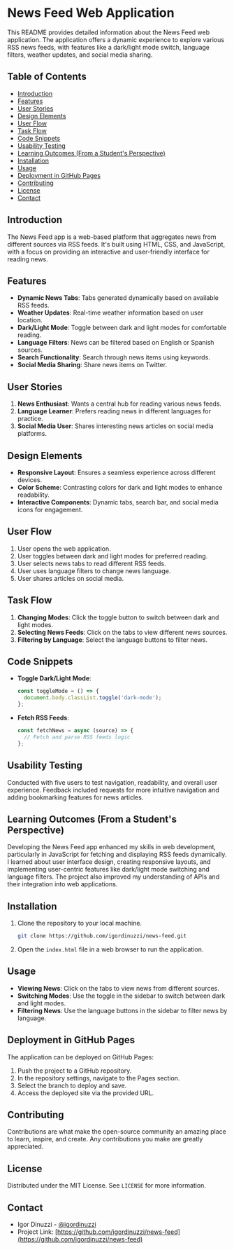 # News Feed Web Application 

This README provides detailed information about the News Feed web application. The application offers a dynamic experience to explore various RSS news feeds, with features like a dark/light mode switch, language filters, weather updates, and social media sharing.

## Table of Contents
- [Introduction](#introduction)
- [Features](#features)
- [User Stories](#user-stories)
- [Design Elements](#design-elements)
- [User Flow](#user-flow)
- [Task Flow](#task-flow)
- [Code Snippets](#code-snippets)
- [Usability Testing](#usability-testing)
- [Learning Outcomes (From a Student's Perspective)](#learning-outcomes-from-a-students-perspective)
- [Installation](#installation)
- [Usage](#usage)
- [Deployment in GitHub Pages](#deployment-in-github-pages)
- [Contributing](#contributing)
- [License](#license)
- [Contact](#contact)

## Introduction
The News Feed app is a web-based platform that aggregates news from different sources via RSS feeds. It's built using HTML, CSS, and JavaScript, with a focus on providing an interactive and user-friendly interface for reading news.

## Features
- **Dynamic News Tabs**: Tabs generated dynamically based on available RSS feeds.
- **Weather Updates**: Real-time weather information based on user location.
- **Dark/Light Mode**: Toggle between dark and light modes for comfortable reading.
- **Language Filters**: News can be filtered based on English or Spanish sources.
- **Search Functionality**: Search through news items using keywords.
- **Social Media Sharing**: Share news items on Twitter.

## User Stories
1. **News Enthusiast**: Wants a central hub for reading various news feeds.
2. **Language Learner**: Prefers reading news in different languages for practice.
3. **Social Media User**: Shares interesting news articles on social media platforms.

## Design Elements
- **Responsive Layout**: Ensures a seamless experience across different devices.
- **Color Scheme**: Contrasting colors for dark and light modes to enhance readability.
- **Interactive Components**: Dynamic tabs, search bar, and social media icons for engagement.

## User Flow
1. User opens the web application.
2. User toggles between dark and light modes for preferred reading.
3. User selects news tabs to read different RSS feeds.
4. User uses language filters to change news language.
5. User shares articles on social media.

## Task Flow
1. **Changing Modes**: Click the toggle button to switch between dark and light modes.
2. **Selecting News Feeds**: Click on the tabs to view different news sources.
3. **Filtering by Language**: Select the language buttons to filter news.

## Code Snippets
- **Toggle Dark/Light Mode**:
  ```javascript
  const toggleMode = () => {
    document.body.classList.toggle('dark-mode');
  };
  ```
- **Fetch RSS Feeds**:
  ```javascript
  const fetchNews = async (source) => {
    // Fetch and parse RSS feeds logic
  };
  ```

## Usability Testing
Conducted with five users to test navigation, readability, and overall user experience. Feedback included requests for more intuitive navigation and adding bookmarking features for news articles.

## Learning Outcomes (From a Student's Perspective)
Developing the News Feed app enhanced my skills in web development, particularly in JavaScript for fetching and displaying RSS feeds dynamically. I learned about user interface design, creating responsive layouts, and implementing user-centric features like dark/light mode switching and language filters. The project also improved my understanding of APIs and their integration into web applications.

## Installation
1. Clone the repository to your local machine.
   ```sh
   git clone https://github.com/igordinuzzi/news-feed.git
   ```
2. Open the `index.html` file in a web browser to run the application.

## Usage
- **Viewing News**: Click on the tabs to view news from different sources.
- **Switching Modes**: Use the toggle in the sidebar to switch between dark and light modes.
- **Filtering News**: Use the language buttons in the sidebar to filter news by language.

## Deployment in GitHub Pages
The application can be deployed on GitHub Pages:
1. Push the project to a GitHub repository.
2. In the repository settings, navigate to the Pages section.
3. Select the branch to deploy and save.
4. Access the deployed site via the provided URL.

## Contributing
Contributions are what make the open-source community an amazing place to learn, inspire, and create. Any contributions you make are greatly appreciated.

## License
Distributed under the MIT License. See `LICENSE` for more information.

## Contact
- Igor Dinuzzi - [@igordinuzzi](https://github.com/igordinuzzi)
- Project Link: [https://github.com/igordinuzzi/news-feed](https://github.com/igordinuzzi/news-feed)

